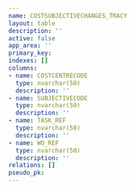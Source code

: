 ```yaml
---
name: COSTSUBJECTIVECHANGES_TRACY
layout: table
description: ''
active: false
app_area: ''
primary_key: 
indexes: []
columns:
- name: COSTCENTRECODE
  type: nvarchar(50)
  description: ''
- name: SUBJECTIVECODE
  type: nvarchar(50)
  description: ''
- name: TASK_REF
  type: nvarchar(50)
  description: ''
- name: WO_REF
  type: nvarchar(50)
  description: ''
relations: []
pseudo_pk: 
---
```


